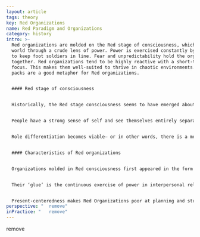 ```yaml
---
layout: article
tags: theory
key: Red Organizations
name: Red Paradigm and Organizations
category: history
intro: >-
  Red organizations are molded on the Red stage of consciousness, which sees the
  world through a crude lens of power. Power is exercised constantly by ‘Chiefs’
  to keep foot soldiers in line. Fear and unpredictability hold the organization
  together. Red organizations tend to be highly reactive with a short-term
  focus. This makes them well-suited to thrive in chaotic environments. Wolf
  packs are a good metaphor for Red organizations.


  #### Red stage of consciousness


  Historically, the Red stage consciousness seems to have emerged about 10,000 years ago, bringing forth the first chiefdoms and proto-empires. The first forms of organization emerged at this time. 


  People have a strong sense of self and see themselves entirely separate from others and from the world. This realization is frightening and death is real. *If I’m just a small part, separate from the whole, I might suffer or die.* The world is seen as a dangerous place where one’s needs being met depends on being strong and tough. The currency of the world is power. *If I’m more powerful than you, I can demand that my needs are met; if you are more powerful than me, I’ll submit in the hope you will take care of me.* The emotional spectrum is rather crude, and people often express their needs through tantrums and violence. Even if leaders are aware of other people’s feelings, they are not important . Orientation is mostly in the present―*I want it, and I want it now*―but this impulsiveness can extend into the future with the use of simple power, manipulation, or submission strategies. Simple causal relationships such as rewards and punishments are understood. Thinking is shaped by polar opposites, which makes for a black and white worldview―for example, strong/weak, my way/your way.


  Role differentiation becomes viable― or in other words, there is a meaningful division of labor. There is a chief and there are foot soldiers. Slavery emerges on a large scale, now that tasks can be isolated and given to enemies from neighboring tribes that have been defeated and put into bondage. Historically, this has led to chiefdoms ruling  hundreds and even thousands of people. Red functioning can still be found in adults in many tribal societies in the world today and in underprivileged areas amidst developed societies. Every paradigm has its sweet spot, a context in which it is most appropriate. Red is highly suitable for hostile environments: combat zones, civil wars, failed states, prisons, or violent inner-city neighborhoods.


  #### Characteristics of Red organizations


  Organizations molded in Red consciousness first appeared in the form of small conquering armies, when the more powerful chiefdoms grew into proto-empires. They can still be found today in the form of street gangs and mafias. Today’s Red Organizations borrow tools and ideas from modernity―think about organized crime’s use of weaponry and information technology. But their structures and practices are for the most part still molded in the Red paradigm.


  Their ‘glue’ is the continuous exercise of power in interpersonal relationships. Wolf packs provide a good metaphor: rather like the “alpha wolf” uses power when needed to maintain his status within the pack, the chief of a Red Organization must demonstrate overwhelming power and bend others to his will to stay in position. The minute his power is in doubt, someone else will attempt to topple him. To provide some stability, the chief surrounds himself with family members (who tend to be more loyal) and buys their allegiance by sharing the spoils. Each member of his close guard in turn looks after his own people and keeps them in line. Overall, there is no formal hierarchy and there are no job titles. Red Organizations don’t scale well for those reasons―they rarely manage to keep in line people who are separated from the chief by more than three or four degrees. While Red Organizations can be extremely powerful (especially in hostile environments where later stages of organizations tend to break down), they are inherently fragile, due to the impulsive nature of people’s way of operating (*I want it so I take it*). The chief must regularly resort to public displays of cruelty and punishment, as only fear and submission keep the organization from disintegrating. Mythical stories about his absolute power frequently make the rounds, to keep foot soldiers from vying for a higher prize.


  Present-centeredness makes Red Organizations poor at planning and strategizing but highly reactive to new threats and opportunities that they can pursue ruthlessly. They are therefore well adapted to chaotic environments (in civil wars or in failed states) but are ill-suited to achieve complex outcomes in stable environments where planning and strategizing are possible.
perspective: "  remove"
inPractice: "   remove"
---
```

   remove